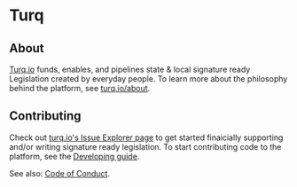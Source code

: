 # Turq

## About

[Turq.io](https://turq.io) funds, enables, and pipelines state & local signature ready Legislation created by everyday people. To learn more about the philosophy behind the platform, see [turq.io/about](https://turq.io/about).


## Contributing

Check out [turq.io's Issue Explorer page](https://turq.io/contest) to get started finaicially supporting and/or writing signature ready legislation. To start contributing code to the platform, see the [Developing guide](DEVELOPING.md).

See also: [Code of Conduct](CODE_OF_CONDUCT.md).
